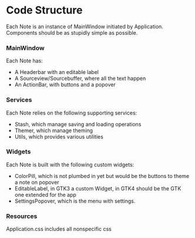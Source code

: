 # Code Structure
Each Note is an instance of MainWindow initiated by Application.
Components should be as stupidly simple as possible.

### MainWindow
Each Note has:
 - A Headerbar with an editable label
 - A Sourceview/Sourcebuffer, where all the text happen
 - An ActionBar, with buttons and a popover

### Services
Each Note relies on the following supporting services:
 - Stash, which manage saving and loading operations
 - Themer, which manage theming
 - Utils, which provides various utilities

### Widgets
Each Note is built with the following custom widgets:
 - ColorPill, which is not plumbed in yet but would be the buttons to theme a note on popover
 - EditableLabel, in GTK3 a custom Widget, in GTK4 should be the GTK one extended for the app
 - SettingsPopover, which is the menu with settings.

### Resources
Application.css includes all nonspecific css